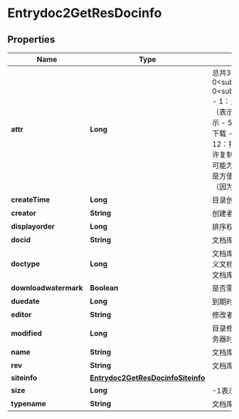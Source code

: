 # Entrydoc2GetResDocinfo

## Properties
Name | Type | Description | Notes
------------ | ------------- | ------------- | -------------
**attr** | **Long** | 总共32位，右下角表示最低位，左上角表示最高位，如：    0&lt;sub&gt;32&lt;/sub&gt;000,0000,0000,0000&lt;sub&gt;17&lt;/sub&gt;    0&lt;sub&gt;16&lt;/sub&gt;000,0000,0000,0000&lt;sub&gt;1&lt;/sub&gt;  - 1：只读（用户针对访问对象是否是只读属性）  - 2：锁定（表示访问对象是否被锁定）  - 3：允许显示  - 4：拒绝显示  - 5：允许预览  - 6：拒绝预览  - 7：允许下载  - 8：拒绝下载  - 9：允许新建  - 10：拒绝新建  - 11：允许修改  - 12：拒绝修改  - 13：允许删除  - 14：拒绝删除  - 15：允许复制  - 16：拒绝复制     第25位到28位表示该用户的密级    可能为以下值：    0101(5)~1111(15)    attr中带上用户的密级是方便客户端探测到用户的密级变化，从而探测到新的文件（因为密级变大或者变小，看到的文件会变多或变少）   | 
**createTime** | **Long** | 目录创建的服务端时间 | 
**creator** | **String** | 创建者名称 | 
**displayorder** | **Long** | 排序权重，-1表示未设置 | 
**docid** | **String** | 文档库id | 
**doctype** | **Long** | 文档库类型：  1：个人文档库  2：个人群组文档库  3：自定义文档库  4：共享个人文档库  5：归档库  6：共享个人群组文档库   | 
**downloadwatermark** | **Boolean** | 是否需要下载水印 | 
**duedate** | **Long** | 到期时间，-1表示未设置 | 
**editor** | **String** | 修改者名称 | 
**modified** | **Long** | 目录修改时间/文件上传时间，UTC时间，此为文件上传到服务器时间 | 
**name** | **String** | 文档库名称 | 
**rev** | **String** | 文档库变化标识 | 
**siteinfo** | [**Entrydoc2GetResDocinfoSiteinfo**](Entrydoc2GetResDocinfoSiteinfo.md) |  | 
**size** | **Long** | -1表示文件夹 | 
**typename** | **String** | 文档库类型名称 | 
